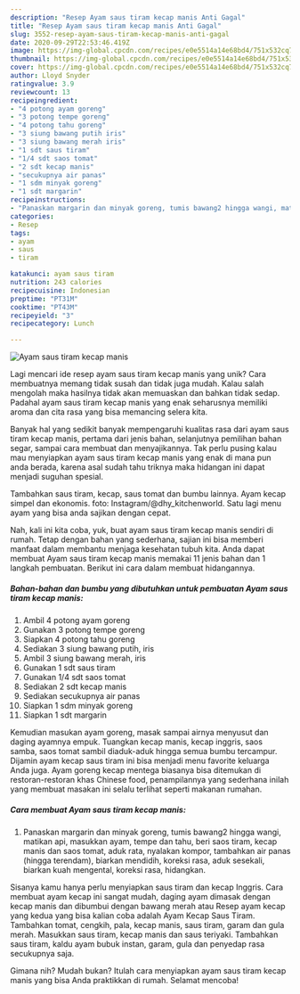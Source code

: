 ```yaml
---
description: "Resep Ayam saus tiram kecap manis Anti Gagal"
title: "Resep Ayam saus tiram kecap manis Anti Gagal"
slug: 3552-resep-ayam-saus-tiram-kecap-manis-anti-gagal
date: 2020-09-29T22:53:46.419Z
image: https://img-global.cpcdn.com/recipes/e0e5514a14e68bd4/751x532cq70/ayam-saus-tiram-kecap-manis-foto-resep-utama.jpg
thumbnail: https://img-global.cpcdn.com/recipes/e0e5514a14e68bd4/751x532cq70/ayam-saus-tiram-kecap-manis-foto-resep-utama.jpg
cover: https://img-global.cpcdn.com/recipes/e0e5514a14e68bd4/751x532cq70/ayam-saus-tiram-kecap-manis-foto-resep-utama.jpg
author: Lloyd Snyder
ratingvalue: 3.9
reviewcount: 13
recipeingredient:
- "4 potong ayam goreng"
- "3 potong tempe goreng"
- "4 potong tahu goreng"
- "3 siung bawang putih iris"
- "3 siung bawang merah iris"
- "1 sdt saus tiram"
- "1/4 sdt saos tomat"
- "2 sdt kecap manis"
- "secukupnya air panas"
- "1 sdm minyak goreng"
- "1 sdt margarin"
recipeinstructions:
- "Panaskan margarin dan minyak goreng, tumis bawang2 hingga wangi, matikan api, masukkan ayam, tempe dan tahu, beri saos tiram, kecap manis dan saos tomat, aduk rata, nyalakan kompor, tambahkan air panas (hingga terendam), biarkan mendidih, koreksi rasa, aduk sesekali, biarkan kuah mengental, koreksi rasa, hidangkan."
categories:
- Resep
tags:
- ayam
- saus
- tiram

katakunci: ayam saus tiram 
nutrition: 243 calories
recipecuisine: Indonesian
preptime: "PT31M"
cooktime: "PT43M"
recipeyield: "3"
recipecategory: Lunch

---
```



![Ayam saus tiram kecap manis](https://img-global.cpcdn.com/recipes/e0e5514a14e68bd4/751x532cq70/ayam-saus-tiram-kecap-manis-foto-resep-utama.jpg)

Lagi mencari ide resep ayam saus tiram kecap manis yang unik? Cara membuatnya memang tidak susah dan tidak juga mudah. Kalau salah mengolah maka hasilnya tidak akan memuaskan dan bahkan tidak sedap. Padahal ayam saus tiram kecap manis yang enak seharusnya memiliki aroma dan cita rasa yang bisa memancing selera kita.

Banyak hal yang sedikit banyak mempengaruhi kualitas rasa dari ayam saus tiram kecap manis, pertama dari jenis bahan, selanjutnya pemilihan bahan segar, sampai cara membuat dan menyajikannya. Tak perlu pusing kalau mau menyiapkan ayam saus tiram kecap manis yang enak di mana pun anda berada, karena asal sudah tahu triknya maka hidangan ini dapat menjadi suguhan spesial.

Tambahkan saus tiram, kecap, saus tomat dan bumbu lainnya. Ayam kecap simpel dan ekonomis. foto: Instagram/@dhy_kitchenworld. Satu lagi menu ayam yang bisa anda sajikan dengan cepat.


Nah, kali ini kita coba, yuk, buat ayam saus tiram kecap manis sendiri di rumah. Tetap dengan bahan yang sederhana, sajian ini bisa memberi manfaat dalam membantu menjaga kesehatan tubuh kita. Anda dapat membuat Ayam saus tiram kecap manis memakai 11 jenis bahan dan 1 langkah pembuatan. Berikut ini cara dalam membuat hidangannya.

<!--inarticleads1-->

##### Bahan-bahan dan bumbu yang dibutuhkan untuk pembuatan Ayam saus tiram kecap manis:

1. Ambil 4 potong ayam goreng
1. Gunakan 3 potong tempe goreng
1. Siapkan 4 potong tahu goreng
1. Sediakan 3 siung bawang putih, iris
1. Ambil 3 siung bawang merah, iris
1. Gunakan 1 sdt saus tiram
1. Gunakan 1/4 sdt saos tomat
1. Sediakan 2 sdt kecap manis
1. Sediakan secukupnya air panas
1. Siapkan 1 sdm minyak goreng
1. Siapkan 1 sdt margarin


Kemudian masukan ayam goreng, masak sampai airnya menyusut dan daging ayamnya empuk. Tuangkan kecap manis, kecap inggris, saos samba, saos tomat sambil diaduk-aduk hingga semua bumbu tercampur. Dijamin ayam kecap saus tiram ini bisa menjadi menu favorite keluarga Anda juga. Ayam goreng kecap mentega biasanya bisa ditemukan di restoran-restoran khas Chinese food, penampilannya yang sederhana inilah yang membuat masakan ini selalu terlihat seperti makanan rumahan. 

<!--inarticleads2-->

##### Cara membuat Ayam saus tiram kecap manis:

1. Panaskan margarin dan minyak goreng, tumis bawang2 hingga wangi, matikan api, masukkan ayam, tempe dan tahu, beri saos tiram, kecap manis dan saos tomat, aduk rata, nyalakan kompor, tambahkan air panas (hingga terendam), biarkan mendidih, koreksi rasa, aduk sesekali, biarkan kuah mengental, koreksi rasa, hidangkan.


Sisanya kamu hanya perlu menyiapkan saus tiram dan kecap Inggris. Cara membuat ayam kecap ini sangat mudah, daging ayam dimasak dengan kecap manis dan dibumbui dengan bawang merah atau Resep ayam kecap yang kedua yang bisa kalian coba adalah Ayam Kecap Saus Tiram. Tambahkan tomat, cengkih, pala, kecap manis, saus tiram, garam dan gula merah. Masukkan saus tiram, kecap manis dan saus teriyaki. Tambahkan saus tiram, kaldu ayam bubuk instan, garam, gula dan penyedap rasa secukupnya saja. 

Gimana nih? Mudah bukan? Itulah cara menyiapkan ayam saus tiram kecap manis yang bisa Anda praktikkan di rumah. Selamat mencoba!
